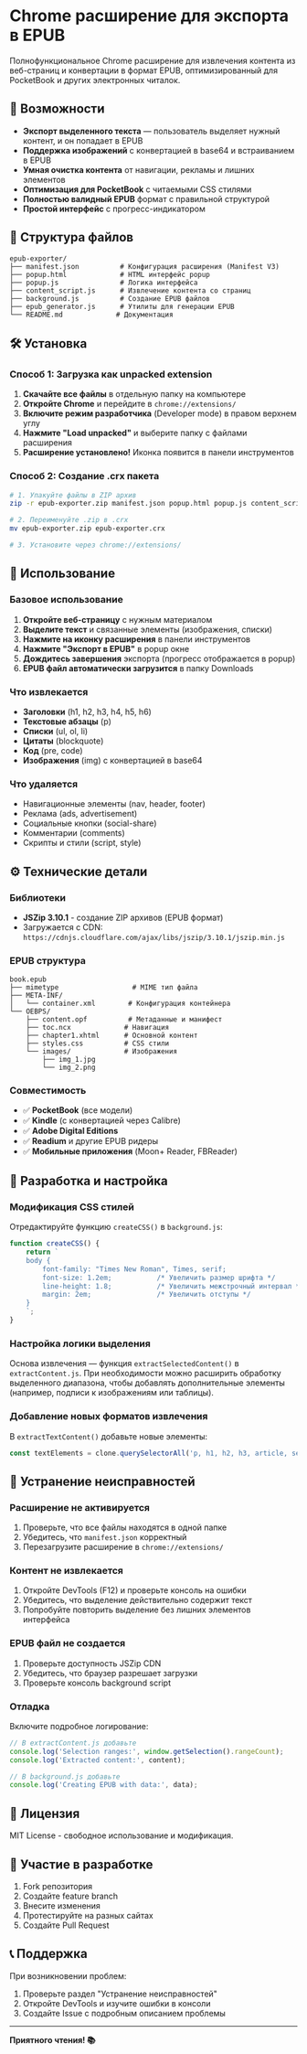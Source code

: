 # Chrome расширение для экспорта в EPUB

Полнофункциональное Chrome расширение для извлечения контента из веб-страниц и конвертации в формат EPUB, оптимизированный для PocketBook и других электронных читалок.

## 🚀 Возможности

- **Экспорт выделенного текста** — пользователь выделяет нужный контент, и он попадает в EPUB
- **Поддержка изображений** с конвертацией в base64 и встраиванием в EPUB
- **Умная очистка контента** от навигации, рекламы и лишних элементов
- **Оптимизация для PocketBook** с читаемыми CSS стилями
- **Полностью валидный EPUB** формат с правильной структурой
- **Простой интерфейс** с прогресс-индикатором

## 📁 Структура файлов

```
epub-exporter/
├── manifest.json          # Конфигурация расширения (Manifest V3)
├── popup.html             # HTML интерфейс popup
├── popup.js               # Логика интерфейса
├── content_script.js      # Извлечение контента со страниц
├── background.js          # Создание EPUB файлов
├── epub_generator.js      # Утилиты для генерации EPUB
└── README.md             # Документация
```

## 🛠️ Установка

### Способ 1: Загрузка как unpacked extension

1. **Скачайте все файлы** в отдельную папку на компьютере
2. **Откройте Chrome** и перейдите в `chrome://extensions/`
3. **Включите режим разработчика** (Developer mode) в правом верхнем углу
4. **Нажмите "Load unpacked"** и выберите папку с файлами расширения
5. **Расширение установлено!** Иконка появится в панели инструментов

### Способ 2: Создание .crx пакета

```bash
# 1. Упакуйте файлы в ZIP архив
zip -r epub-exporter.zip manifest.json popup.html popup.js content_script.js background.js epub_generator.js

# 2. Переименуйте .zip в .crx
mv epub-exporter.zip epub-exporter.crx

# 3. Установите через chrome://extensions/
```

## 🎯 Использование

### Базовое использование

1. **Откройте веб-страницу** с нужным материалом
2. **Выделите текст** и связанные элементы (изображения, списки)
3. **Нажмите на иконку расширения** в панели инструментов
4. **Нажмите "Экспорт в EPUB"** в popup окне
5. **Дождитесь завершения** экспорта (прогресс отображается в popup)
6. **EPUB файл автоматически загрузится** в папку Downloads

### Что извлекается

- **Заголовки** (h1, h2, h3, h4, h5, h6)
- **Текстовые абзацы** (p)
- **Списки** (ul, ol, li)
- **Цитаты** (blockquote)
- **Код** (pre, code)
- **Изображения** (img) с конвертацией в base64

### Что удаляется

- Навигационные элементы (nav, header, footer)
- Реклама (ads, advertisement)
- Социальные кнопки (social-share)
- Комментарии (comments)
- Скрипты и стили (script, style)

## ⚙️ Технические детали

### Библиотеки

- **JSZip 3.10.1** - создание ZIP архивов (EPUB формат)
- Загружается с CDN: `https://cdnjs.cloudflare.com/ajax/libs/jszip/3.10.1/jszip.min.js`

### EPUB структура

```
book.epub
├── mimetype                  # MIME тип файла
├── META-INF/
│   └── container.xml        # Конфигурация контейнера
└── OEBPS/
    ├── content.opf          # Метаданные и манифест
    ├── toc.ncx             # Навигация
    ├── chapter1.xhtml      # Основной контент
    ├── styles.css          # CSS стили
    └── images/             # Изображения
        ├── img_1.jpg
        └── img_2.png
```

### Совместимость

- ✅ **PocketBook** (все модели)
- ✅ **Kindle** (с конвертацией через Calibre)
- ✅ **Adobe Digital Editions**
- ✅ **Readium** и другие EPUB ридеры
- ✅ **Мобильные приложения** (Moon+ Reader, FBReader)

## 🔧 Разработка и настройка

### Модификация CSS стилей

Отредактируйте функцию `createCSS()` в `background.js`:

```javascript
function createCSS() {
    return `
    body {
        font-family: "Times New Roman", Times, serif;
        font-size: 1.2em;           /* Увеличить размер шрифта */
        line-height: 1.8;           /* Увеличить межстрочный интервал */
        margin: 2em;                /* Увеличить отступы */
    }
    `;
}
```

### Настройка логики выделения

Основа извлечения — функция `extractSelectedContent()` в `extractContent.js`. При необходимости можно расширить обработку выделенного диапазона, чтобы добавлять дополнительные элементы (например, подписи к изображениям или таблицы).

### Добавление новых форматов извлечения

В `extractTextContent()` добавьте новые элементы:

```javascript
const textElements = clone.querySelectorAll('p, h1, h2, h3, article, section');
```

## 🐛 Устранение неисправностей

### Расширение не активируется

1. Проверьте, что все файлы находятся в одной папке
2. Убедитесь, что `manifest.json` корректный
3. Перезагрузите расширение в `chrome://extensions/`

### Контент не извлекается

1. Откройте DevTools (F12) и проверьте консоль на ошибки
2. Убедитесь, что выделение действительно содержит текст
3. Попробуйте повторить выделение без лишних элементов интерфейса

### EPUB файл не создается

1. Проверьте доступность JSZip CDN
2. Убедитесь, что браузер разрешает загрузки
3. Проверьте консоль background script

### Отладка

Включите подробное логирование:

```javascript
// В extractContent.js добавьте
console.log('Selection ranges:', window.getSelection().rangeCount);
console.log('Extracted content:', content);

// В background.js добавьте
console.log('Creating EPUB with data:', data);
```

## 📝 Лицензия

MIT License - свободное использование и модификация.

## 🤝 Участие в разработке

1. Fork репозитория
2. Создайте feature branch
3. Внесите изменения
4. Протестируйте на разных сайтах
5. Создайте Pull Request

## 📞 Поддержка

При возникновении проблем:

1. Проверьте раздел "Устранение неисправностей"
2. Откройте DevTools и изучите ошибки в консоли
3. Создайте Issue с подробным описанием проблемы

---

**Приятного чтения! 📚**
